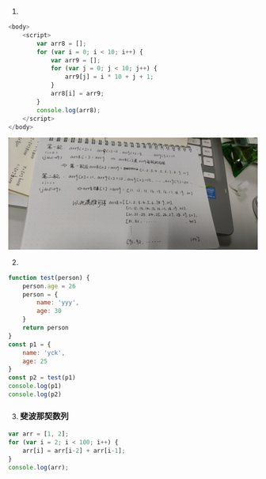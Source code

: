1. 

```js
<body>
    <script>
        var arr8 = [];
        for (var i = 0; i < 10; i++) {
            var arr9 = [];
            for (var j = 0; j < 10; j++) {
                arr9[j] = i * 10 + j + 1;
            }
            arr8[i] = arr9;
        }
        console.log(arr8);
    </script>
</body>
```

![image-20210322195325780](代码面试题.assets/image-20210322195325780.png)



2. 

```js
function test(person) {
    person.age = 26
    person = {
        name: 'yyy',
        age: 30
    }
    return person
}
const p1 = {
    name: 'yck',
    age: 25
}
const p2 = test(p1)
console.log(p1)
console.log(p2)
```





3. ### 斐波那契数列

```js
var arr = [1, 2];
for (var i = 2; i < 100; i++) {
    arr[i] = arr[i-2] + arr[i-1];
}
console.log(arr);
```


